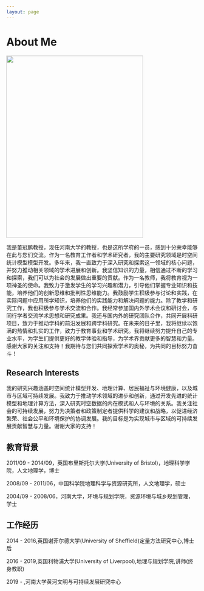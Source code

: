 ```yaml
---
layout: page
---
```


# About Me

<img src="https://caihanlin.com/G.jpg" class="floatpic" width="360" height="480">

我是董冠鹏教授，现任河南大学的教授，也是这所学府的一员，感到十分荣幸能够在此与您们交流。作为一名教育工作者和学术研究者，我的主要研究领域是时空间统计模型模型开发。多年来，我一直致力于深入研究和探索这一领域的核心问题，并努力推动相关领域的学术进展和创新。我坚信知识的力量，相信通过不断的学习和探索，我们可以为社会的发展做出重要的贡献。作为一名教师，我将教育视为一项神圣的使命。我致力于激发学生的学习兴趣和潜力，引导他们掌握专业知识和技能，培养他们的创新思维和批判性思维能力。我鼓励学生积极参与讨论和实践，在实际问题中应用所学知识，培养他们的实践能力和解决问题的能力。除了教学和研究工作，我也积极参与学术交流和合作。我经常参加国内外学术会议和研讨会，与同行学者交流学术思想和研究成果。我还与国内外的研究团队合作，共同开展科研项目，致力于推动学科的前沿发展和跨学科研究。在未来的日子里，我将继续以饱满的热情和扎实的工作，致力于教育事业和学术研究。我将继续努力提升自己的专业水平，为学生们提供更好的教学体验和指导，为学术界贡献更多的智慧和力量。
感谢大家的关注和支持！我期待与您们共同探索学术的奥秘，为共同的目标努力奋斗！

## Research Interests

我的研究兴趣涵盖时空间统计模型开发、地理计算、居民福祉与环境健康，以及城市与区域可持续发展。我致力于推动学术领域的进步和创新，通过开发先进的统计模型和地理计算方法，深入研究时空数据的内在模式和人与环境的关系。我关注社会的可持续发展，努力为决策者和政策制定者提供科学的建议和战略，以促进经济繁荣、社会公平和环境保护的协调发展。我的目标是为实现城市与区域的可持续发展贡献智慧与力量。谢谢大家的支持！

## 教育背景

2011/09 - 2014/09，英国布里斯托尔大学(University of Bristol)，地理科学学院，人文地理学，博士

2008/09 - 2011/06，中国科学院地理科学与资源研究所，人文地理学，硕士

2004/09 - 2008/06，河南大学，环境与规划学院，资源环境与城乡规划管理，学士

## 工作经历

2014 - 2016,英国谢菲尔德大学(University of Sheffield)定量方法研究中心,博士后

2016 - 2019,英国利物浦大学(University of Liverpool),地理与规划学院,讲师(终身教职)

2019 - ,河南大学黄河文明与可持续发展研究中心

